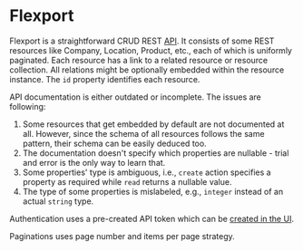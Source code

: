 # Flexport

Flexport is a straightforward CRUD REST [API](https://developers.flexport.com/s/api). It consists of some REST resources like Company, Location, Product, etc., each of which is uniformly paginated. Each resource has a link to a related resource or resource collection. All relations might be optionally embedded within the resource instance. The `id` property identifies each resource.

API documentation is either outdated or incomplete. The issues are following:

1) Some resources that get embedded by default are not documented at all. However, since the schema of all resources follows the same pattern, their schema can be easily deduced too.
2) The documentation doesn't specify which properties are nullable - trial and error is the only way to learn that.
3) Some properties' type is ambiguous, i.e., `create` action specifies a property as required while `read` returns a nullable value.
4) The type of some properties is mislabeled, e.g., `integer` instead of an actual `string` type.

Authentication uses a pre-created API token which can be [created in the UI](https://apidocs.flexport.com/reference/authentication).

Paginations uses page number and items per page strategy.
